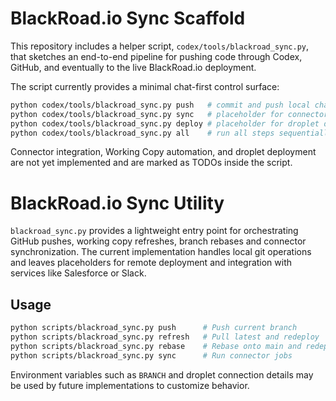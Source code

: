 # BlackRoad.io Sync Scaffold

This repository includes a helper script, `codex/tools/blackroad_sync.py`,
that sketches an end-to-end pipeline for pushing code through Codex,
GitHub, and eventually to the live BlackRoad.io deployment.

The script currently provides a minimal chat-first control surface:

```bash
python codex/tools/blackroad_sync.py push   # commit and push local changes
python codex/tools/blackroad_sync.py sync   # placeholder for connector sync
python codex/tools/blackroad_sync.py deploy # placeholder for droplet deploy
python codex/tools/blackroad_sync.py all    # run all steps sequentially
```

Connector integration, Working Copy automation, and droplet deployment
are not yet implemented and are marked as TODOs inside the script.
# BlackRoad.io Sync Utility

`blackroad_sync.py` provides a lightweight entry point for orchestrating
GitHub pushes, working copy refreshes, branch rebases and connector
synchronization. The current implementation handles local git
operations and leaves placeholders for remote deployment and
integration with services like Salesforce or Slack.

## Usage

```bash
python scripts/blackroad_sync.py push      # Push current branch
python scripts/blackroad_sync.py refresh   # Pull latest and redeploy
python scripts/blackroad_sync.py rebase    # Rebase onto main and redeploy
python scripts/blackroad_sync.py sync      # Run connector jobs
```

Environment variables such as `BRANCH` and droplet connection details
may be used by future implementations to customize behavior.
